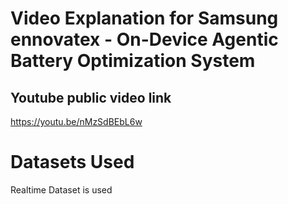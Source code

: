 # Video Explanation for Samsung ennovatex - On-Device Agentic Battery Optimization System 

## Youtube public video link

https://youtu.be/nMzSdBEbL6w

# Datasets Used
Realtime Dataset is used 
